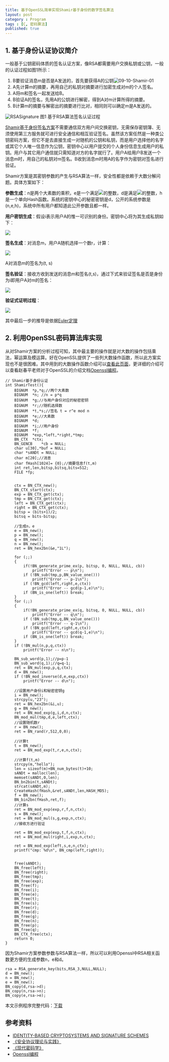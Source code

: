 ```yaml
---
title: 基于OpenSSL简单实现Shamir基于身份的数字签名算法
layout: post
category : Program
tags : [C, 密码算法]
published: true
---
```


## 1. 基于身份认证协议简介

一般基于公钥密码体质的签名认证方案，像RSA都需要用户交换私钥或公钥，一般的认证过程如图1所示：

1. B要验证消息m是否是A发送的，首先要获得A的公钥![09-10-Shamir-01][img01]
2. A先计算m的摘要，再用自己的私钥对摘要进行加密生成对m的个人签名。
3. A将m和签名一起发送给B。
4. B验证A的签名，先用A的公钥进行解密，得到A对m计算所得的摘要。
5. B计算m的摘要与解密出的摘要进行比对，相同则可以确定m是A发送的。

![RSASignature][img02]
图1 基于RSA算法签名认证过程

[Shamir基于身份签名方案][1]不需要通信双方用户间交换密钥，无需保存密钥簿、无须使用第三方服务就可进行安全通信和相互验证签名。虽然该方案任然是一种类公钥密码方案，但它不是去直接生成一对随机的公钥和私钥，而是用户选择他的名字或其它个人唯一信息作为公钥，密钥中心以用户提交的个人身份信息生成用户的私钥。用户与其它用户通信就只需知道对方的名字就行了。用户A给用户B发送一个消息m时，用自己的私钥对m签名。B收到消息m时用A的名字作为密钥对签名进行验证。

Shamir方案是其密钥参数的产生与RSA算法一样，安全性都是依赖于大数分解问题。具体方案如下：

**参数生成**：n是两个大素数的乘积，e是一个满足![][img03]的整数，d是满足![][img04]的整数，h是一个单向Hash函数。系统的密钥中心的秘密密钥是d，公开的系统参数是(n,e,h)，系统中所有用户都知道此公开参数且都一样。

**用户密钥生成**：假设i表示用户A的惟一可识别的身份。密钥中心将为其生成私钥如下：
    
![][img05]

**签名生成**：对消息m，用户A随机选择一个数r，计算：
	
![][img06]

A对消息m的签名为(t, s)

**签名验证**：接收方收到发送的消息m和签名(t,s)，通过下式来验证签名是否是身份为i即用户A对m的签名：
 
![][img07]

**验证式证明过程**：

![][img08]

其中最后一步的推导是依据[Euler定理](http://en.wikipedia.org/wiki/Euler_theorem)

## 2. 利用OpenSSL密码算法库实现

从对Shamir方案的分析过程可知，其中最主要的操作就是对大数的操作包括乘法，幂运算及模运算。好在OpenSSL提供了一些列大数操作函数，所以此方案实现也不是很困难。其中用到的大数操作函数介绍可以[查看此页面](http://linux.die.net/man/3/bn_mod_exp)，更详细的介绍可以查看赵春平老师对于OpenSSL的介绍文档[Openssl编程][2]。

	// Shamir基于身份认证
	int ShamirTest(){
		BIGNUM	*p,*q;//两个大素数
		BIGNUM	*n; //n = p*q
		BIGNUM	*g;//与用户身份对应的秘密密钥
		BIGNUM	*r;//随机选择数
		BIGNUM	*t,*s;//签名 t = r^e mod n
		BIGNUM	*e;//大素数
		BIGNUM	*d;
		BIGNUM	*i;//用户身份
		BIGNUM	*f;
		BIGNUM	*exp,*left,*right,*tmp;
		BN_CTX	*ctx;
		BN_GENCB	*cb = NULL;
		char u[30],*buf = NULL;
		char *sANDt = NULL;
		char m[20];//消息
		char fHash[1024]= {0};//摘要信息f(t,m)
		int ret,len,bitsp,bitsq,bits=512;
		FILE *fp;


		ctx = BN_CTX_new();
		BN_CTX_start(ctx);
		exp = BN_CTX_get(ctx);
		tmp = BN_CTX_get(ctx);
		left = BN_CTX_get(ctx);
		right = BN_CTX_get(ctx);
		bitsp = (bits+1)/2;
		bitsq = bits-bitsp;

		//生成n，e
		e = BN_new();
		p = BN_new();
		q = BN_new();
		n = BN_new();
		ret = BN_hex2bn(&e,"1L");

		for (;;)
		{
			if(!BN_generate_prime_ex(p, bitsp, 0, NULL, NULL, cb))
				printf("Error -- p\n");
			if (!BN_sub(tmp,p,BN_value_one())) 
				printf("Error -- p-1\n");
			if (!BN_gcd(left,right,e,ctx)) 
				printf("Error -- gcd(p-1,e)\n");
			if (BN_is_one(left)) break;
		}
		for (;;)
		{
			if(!BN_generate_prime_ex(q, bitsq, 0, NULL, NULL, cb))
				printf("Error -- q\n");
			if (!BN_sub(tmp,q,BN_value_one())) 
				printf("Error -- q-1\n");
			if (!BN_gcd(left,right,e,ctx)) 
				printf("Error -- gcd(q-1,e)\n");
			if (BN_is_one(left)) break;
		}
		if (!BN_mul(n,p,q,ctx))
			printf("Error -- n\n");

		BN_sub_word(p,1);//p=p-1
		BN_sub_word(q,1);//q=q-1;
		ret = BN_mul(exp,p,q,ctx);
		d = BN_new();
		if (!BN_mod_inverse(d,e,exp,ctx)) 
			printf("Error -- d\n");

		//设置用户身份i和秘密密钥g
		i = BN_new();
		strcpy(u,"23");
		ret = BN_hex2bn(&i,u);
		g = BN_new();
		ret = BN_mod_exp(g,i,d,n,ctx);
		BN_mod_mul(tmp,d,e,left,ctx);
		//设置随机数r
		r = BN_new();
		ret = BN_rand(r,512,0,0);

		//计算t
		t = BN_new();
		ret = BN_mod_exp(t,r,e,n,ctx);

		//计算f(t,m)
		strcpy(m,"hello");
		len = sizeof(m)+BN_num_bytes(t)+10;
		sANDt = malloc(len);
		memset(sANDt,0,len);
		BN_bn2bin(t,sANDt);
		strcat(sANDt,m);
		CreateHash(fHash,&ret,sANDt,len,HASH_MD5);
		f = BN_new();
		BN_bin2bn(fHash,ret,f);
		//计算s
		ret = BN_mod_exp(exp,r,f,n,ctx);
		s = BN_new();
		ret = BN_mod_mul(s,g,exp,n,ctx);
		//接收方进行验证

		ret = BN_mod_exp(exp,t,f,n,ctx);
		ret = BN_mod_mul(right,i,exp,n,ctx);

		ret = BN_mod_exp(left,s,e,n,ctx);
		printf("cmp: %d\n", BN_cmp(left,right));


		free(sANDt);
		BN_free(left);
		BN_free(right); 
		BN_free(tmp);
		BN_free(exp);
		BN_free(f);
		BN_free(i);
		BN_free(e);
		BN_free(t);
		BN_free(s);
		BN_free(r);
		BN_free(d);
		BN_free(g); 
		BN_free(n); 
		BN_free(p);
		BN_free(q);  
		BN_CTX_free(ctx); 
		return 0;
	}

因为Shamir方案参数参数与RSA算法一样，所以可以利用Openssl中RSA相关函数更方便的生成参数n，e和d。

	rsa = RSA_generate_key(bits,RSA_3,NULL,NULL);
	d = BN_new();
	n = BN_new();
	e = BN_new();
	BN_copy(d,rsa->d);
	BN_copy(n,rsa->n);
	BN_copy(e,rsa->e);

本文示例程序完整代码：[下载][3]

## 参考资料

* [IDENTITY-BASED  CRYPTOSYSTEMS  AND  SIGNATURE  SCHEMES][1]
* [《安全协议理论与实践》](http://book.douban.com/subject/5502860/)
* [《现代密码学》](http://book.douban.com/subject/2057795/)
* [Openssl编程][2]

[1]:http://www.springerlink.com/content/6a7k794f4eprhah3/fulltext.pdf?MUD=MP
[2]:http://pan.baidu.com/share/link?shareid=30835&uk=84790286
[3]:http://files.cnblogs.com/ljhero/ShamirScheme.rar
[img01]:http://pic.yupoo.com/ljhero/CfWqMUzk/93bDv.png
[img02]:http://pic.yupoo.com/ljhero/CfWuQRfD/yokIw.png
[img03]:http://pic.yupoo.com/ljhero/CfWqMXq5/TQwaV.png
[img04]:http://pic.yupoo.com/ljhero/CfWqMYlo/ozlL3.png
[img05]:http://pic.yupoo.com/ljhero/CfWtlflz/PvtLv.png
[img06]:http://pic.yupoo.com/ljhero/CfWqMZ9y/XpP4o.png
[img07]:http://pic.yupoo.com/ljhero/CfWqMZYD/gOblC.png
[img08]:http://pic.yupoo.com/ljhero/CfWtlhUj/eLsWo.png